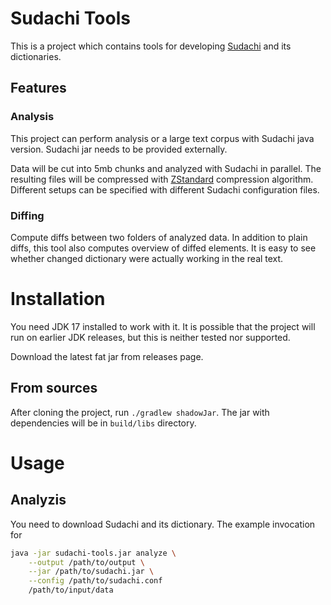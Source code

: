 # Sudachi Tools

This is a project which contains tools for developing [Sudachi](https://github.com/WorksApplications/Sudachi) and its dictionaries.

## Features

### Analysis

This project can perform analysis or a large text corpus with Sudachi java version.
Sudachi jar needs to be provided externally.

Data will be cut into 5mb chunks and analyzed with Sudachi in parallel.
The resulting files will be compressed with [ZStandard](https://facebook.github.io/zstd/) compression algorithm.
Different setups can be specified with different Sudachi configuration files.

### Diffing

Compute diffs between two folders of analyzed data. In addition to plain diffs, this tool also computes overview of diffed elements.
It is easy to see whether changed dictionary were actually working in the real text.

# Installation

You need JDK 17 installed to work with it.
It is possible that the project will run on earlier JDK releases, but this is neither tested nor supported.

Download the latest fat jar from releases page.

## From sources

After cloning the project, run `./gradlew shadowJar`.
The jar with dependencies will be in `build/libs` directory.

# Usage

## Analyzis

You need to download Sudachi and its dictionary.
The example invocation for
```bash
java -jar sudachi-tools.jar analyze \
    --output /path/to/output \
    --jar /path/to/sudachi.jar \
    --config /path/to/sudachi.conf
    /path/to/input/data
```